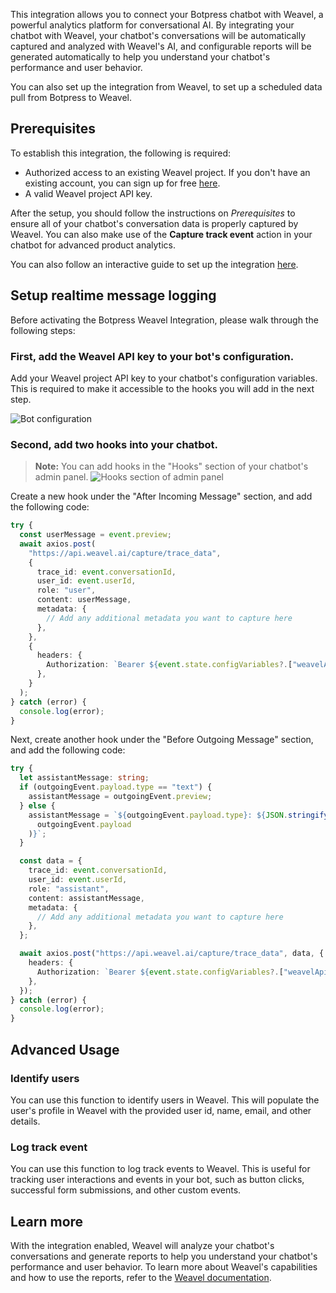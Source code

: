 This integration allows you to connect your Botpress chatbot with Weavel, a powerful analytics platform for conversational AI. By integrating your chatbot with Weavel, your chatbot's conversations will be automatically captured and analyzed with Weavel's AI, and configurable reports will be generated automatically to help you understand your chatbot's performance and user behavior.

You can also set up the integration from Weavel, to set up a scheduled data pull from Botpress to Weavel.

## Prerequisites

To establish this integration, the following is required:

- Authorized access to an existing Weavel project. If you don't have an existing account, you can sign up for free [here](https://weavel.ai).
- A valid Weavel project API key.

After the setup, you should follow the instructions on _Prerequisites_ to ensure all of your chatbot's conversation data is properly captured by Weavel. You can also make use of the **Capture track event** action in your chatbot for advanced product analytics.

You can also follow an interactive guide to set up the integration [here](https://weavel.ai/docs/platforms/botpress#log-data-from-botpress-studio).

## Setup realtime message logging

Before activating the Botpress Weavel Integration, please walk through the following steps:

### First, add the Weavel API key to your bot's configuration.

Add your Weavel project API key to your chatbot's configuration variables. This is required to make it accessible to the hooks you will add in the next step.

![Bot configuration](https://i.imgur.com/sDnhkz4.png)

### Second, add two hooks into your chatbot.

> **Note:** You can add hooks in the "Hooks" section of your chatbot's admin panel.
> ![Hooks section of admin panel](https://i.imgur.com/cNzPNyJ.png)

Create a new hook under the "After Incoming Message" section, and add the following code:

```typescript
try {
  const userMessage = event.preview;
  await axios.post(
    "https://api.weavel.ai/capture/trace_data",
    {
      trace_id: event.conversationId,
      user_id: event.userId,
      role: "user",
      content: userMessage,
      metadata: {
        // Add any additional metadata you want to capture here
      },
    },
    {
      headers: {
        Authorization: `Bearer ${event.state.configVariables?.["weavelApiKey"]}`,
      },
    }
  );
} catch (error) {
  console.log(error);
}
```

Next, create another hook under the "Before Outgoing Message" section, and add the following code:

```typescript
try {
  let assistantMessage: string;
  if (outgoingEvent.payload.type == "text") {
    assistantMessage = outgoingEvent.preview;
  } else {
    assistantMessage = `${outgoingEvent.payload.type}: ${JSON.stringify(
      outgoingEvent.payload
    )}`;
  }

  const data = {
    trace_id: event.conversationId,
    user_id: event.userId,
    role: "assistant",
    content: assistantMessage,
    metadata: {
      // Add any additional metadata you want to capture here
    },
  };

  await axios.post("https://api.weavel.ai/capture/trace_data", data, {
    headers: {
      Authorization: `Bearer ${event.state.configVariables?.["weavelApiKey"]}`,
    },
  });
} catch (error) {
  console.log(error);
}
```

## Advanced Usage

### Identify users

You can use this function to identify users in Weavel. This will populate the user's profile in Weavel with the provided user id, name, email, and other details.

### Log track event

You can use this function to log track events to Weavel. This is useful for tracking user interactions and events in your bot, such as button clicks, successful form submissions, and other custom events.

## Learn more

With the integration enabled, Weavel will analyze your chatbot's conversations and generate reports to help you understand your chatbot's performance and user behavior. To learn more about Weavel's capabilities and how to use the reports, refer to the [Weavel documentation](https://weavel.ai/docs).
